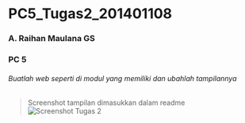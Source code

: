 # PC5_Tugas2_201401108
### A. Raihan Maulana GS
### PC 5


###### Buatlah web seperti di modul yang memiliki dan ubahlah tampilannya 
> Screenshot tampilan dimasukkan dalam readme
![Screenshot  Tugas 2](https://user-images.githubusercontent.com/99314844/194882858-15464ceb-c686-43c0-83bd-08f0f96cb339.jpg)
